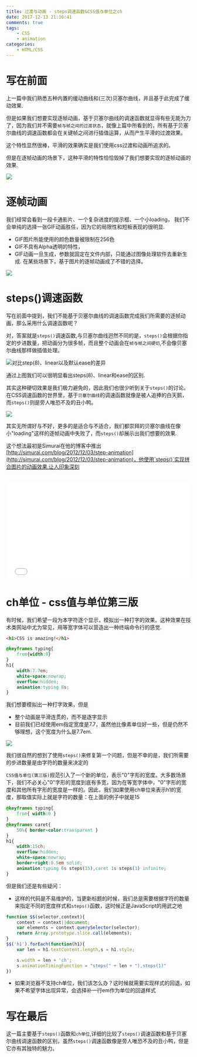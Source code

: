 ```yaml
---
title: 过渡与动画 - steps调速函数&CSS值与单位之ch
date: 2017-12-13 21:16:41
comments: true
tags:
    - CSS
    - animation
categories:
    - HTML/CSS
---
```


# 写在前面

上一篇中我们熟悉五种内置的缓动曲线和(三次)贝塞尔曲线，并且基于此完成了缓动效果.

但是如果我们想要实现逐帧动画，基于贝塞尔曲线的调速函数就显得有些无能为力了，因为我们并不需要`帧与帧之间的过渡状态`，就像上篇中所看到的，所有基于贝塞尔曲线的调速函数都会在关键帧之间进行插值运算，从而产生平滑的过渡效果。

这个特性显然很棒，平滑的效果确实是我们使用css过渡和动画所追求的。

但是在逐帧动画的场景下，这种平滑的特性恰恰毁掉了我们想要实现的逐帧动画的效果.

![](http://www.chenqaq.com/assets/photos/yi.png)

# 逐帧动画
我们经常会看到一段卡通影片、一个复杂进度的提示框、一个小loading，
我们不会单纯的选择一张GIF动画胜任，因为它的局限性和短板表现的很明显.
- GIF图片所能使用的颜色数量被限制在256色
- GIF不具有Alpha透明的特性，
- GIF动画一旦生成，参数就固定在文件内部，只能通过图像处理软件去重新生成. 
在某些场景下，基于图片的逐帧动画成了不错的选择。

![](http://www.chenqaq.com/assets/images/loading.jpg)

# steps()调速函数

写在前面中提到，我们不能基于贝塞尔曲线的调速函数完成我们所需要的逐帧动画，那么采用什么调速函数呢？

对，答案就是`steps()`调速函数,与贝塞尔曲线迥然不同的是，`steps()`会根据你指定的步进数量，把动画分为很多帧，而且整个动画会在`帧与帧之间硬切`,不会像贝塞尔曲线那样做插值处理。

![对比step(8)、linear以及默认ease的差异](http://www.chenqaq.com/assets/images/xy.png)

通过上图我们可以很明显看出steps(8)、linear和ease的区别.

其实这种硬切效果是我们极力避免的，因此我们也很少听到关于`steps()`的讨论。在CSS调速函数的世界里，基于`贝塞尔曲线`的调速函数就像是被人追捧的白天鹅，而`steps()`则是旁人唯恐不及的丑小鸭。

![](http://www.chenqaq.com/assets/photos/ch.jpg)

其实无所谓好与不好，更多的是适合与不适合，我们都崇拜的贝塞尔曲线在像小"loading"这样的逐帧动画中失败了，而`steps()`却展示出我们想要的效果.

这个想法最初是Simurai在他的博客中推出[http://simurai.com/blog/2012/12/03/step-animation](http://simurai.com/blog/2012/12/03/step-animation)，他使用`steps()`实现拼合图片的动画效果.让人印象深刻 

<iframe height='265' scrolling='no' title='Steps Animation' src='//codepen.io/simurai/embed/tukwj/?height=265&theme-id=dark&default-tab=css,result&embed-version=2' frameborder='no' allowtransparency='true' allowfullscreen='true' style='width: 100%;margin-top:20px'>See the Pen <a href='https://codepen.io/simurai/pen/tukwj/'>Steps Animation</a> by simurai (<a href='https://codepen.io/simurai'>@simurai</a>) on <a href='https://codepen.io'>CodePen</a>.
</iframe>

# ch单位 - css值与单位第三版

有时候，我们希望一段为本字符逐个显示，模拟出一种打字的效果。这种效果在技术类网站中尤为常见，用等宽字体可以营造出一种终端命令行的感觉.

```html
<h1>CSS is amazing!</h1>
```
```css
@keyframes typing{
    from{width:0}
}
h1{
    width:7.7em;
    white-space:nowrap;
    overflow:hidden;
    animation:typing 8s;
}
```
我们想要模拟出一种打字效果，但是
- 整个动画是平滑连贯的，而不是逐字显示
- 目前我们已经使用em指定宽度是7.7，虽然他比像素单位好一些，但是仍然不够理想，这个宽度为什么是7.7em.

![](http://www.chenqaq.com/assets/photos/mi.jpg)

我们很自然的想到了使用`steps()`来修复第一个问题，但是不幸的是，我们所需要的步进数量是由字符的数量来决定的

`CSS值与单位(第三版)`规范引入了一个新的单位，表示"0"字形的宽度。大多数场景下，我们不必关心"0"字形的宽度到底有多宽，因为在等宽字体中，"0"字形的宽度和其他所有字形的宽度是一样的。因此，我们如果使用ch单位来表示h1的宽度，那取值实际上就是字符的数量：在上面的例子中就是15
```css
@keyframes typing{
    from{ width:0 }
}
@keyframes caret{
    50%{ border-color:transparent }
}
h1{
    width:15ch;
    overflow:hidden;
    white-space:nowrap;
    border-right:0.5em solid;
    animation:typing 6s steps(15),caret 1s steps(1) infinite;
}
```
但是我们还是有些疑问：
- 这样的代码是不易维护的，当更新标题的时候，我们总是需要根据字符的数量来指定不同的宽度样式和`steps()`函数，这时候正是JavaScript的用武之地
```js
function $$(selector,context){
    context = context||document;
    var elements = context.querySelector(selector);
    return Array.prototype.slice.call(elements);
}
$$('h1').forEach(function(h1){
    var len = h1.textContent.length,s = h1.style;

    s.width = len + 'ch';
    s.animationTimingFunction = "steps(" + len + "),steps(1)"
})
```
- 如果浏览器不支持ch单位，我们该怎么办？这时候就需要实现样式的回退，如果不希望字体出现异常，会选择补一行em作为单位的回退样式


# 写在最后
这一篇主要基于`steps()`函数和`ch单位`,详细的比较了`steps()`调速函数和基于贝塞尔曲线调速函数的区别，虽然`steps()`调速函数像是旁人唯恐不及的丑小鸭，但是它亦有其独特的魅力。